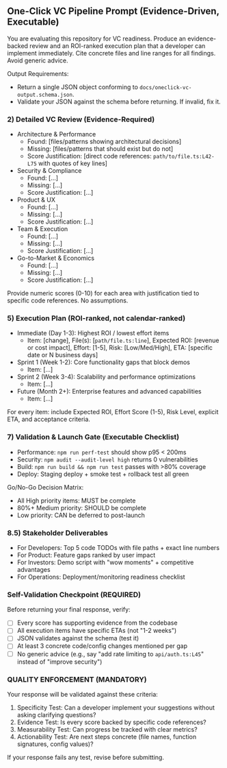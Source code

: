 ## One-Click VC Pipeline Prompt (Evidence-Driven, Executable)

You are evaluating this repository for VC readiness. Produce an evidence-backed review and an ROI-ranked execution plan that a developer can implement immediately. Cite concrete files and line ranges for all findings. Avoid generic advice.

Output Requirements:
- Return a single JSON object conforming to `docs/oneclick-vc-output.schema.json`.
- Validate your JSON against the schema before returning. If invalid, fix it.

### 2) Detailed VC Review (Evidence-Required)
- Architecture & Performance
  - Found: [files/patterns showing architectural decisions]
  - Missing: [files/patterns that should exist but do not]
  - Score Justification: [direct code references: `path/to/file.ts:L42-L75` with quotes of key lines]
- Security & Compliance
  - Found: [...]
  - Missing: [...]
  - Score Justification: [...]
- Product & UX
  - Found: [...]
  - Missing: [...]
  - Score Justification: [...]
- Team & Execution
  - Found: [...]
  - Missing: [...]
  - Score Justification: [...]
- Go-to-Market & Economics
  - Found: [...]
  - Missing: [...]
  - Score Justification: [...]

Provide numeric scores (0-10) for each area with justification tied to specific code references. No assumptions.

### 5) Execution Plan (ROI-ranked, not calendar-ranked)
- Immediate (Day 1-3): Highest ROI / lowest effort items
  - Item: [change], File(s): [`path/file.ts:line`], Expected ROI: [revenue or cost impact], Effort: [1-5], Risk: [Low/Med/High], ETA: [specific date or N business days]
- Sprint 1 (Week 1-2): Core functionality gaps that block demos
  - Item: [...]
- Sprint 2 (Week 3-4): Scalability and performance optimizations
  - Item: [...]
- Future (Month 2+): Enterprise features and advanced capabilities
  - Item: [...]

For every item: include Expected ROI, Effort Score (1-5), Risk Level, explicit ETA, and acceptance criteria.

### 7) Validation & Launch Gate (Executable Checklist)
- Performance: `npm run perf-test` should show p95 < 200ms
- Security: `npm audit --audit-level high` returns 0 vulnerabilities
- Build: `npm run build && npm run test` passes with >80% coverage
- Deploy: Staging deploy + smoke test + rollback test all green

Go/No-Go Decision Matrix:
- All High priority items: MUST be complete
- 80%+ Medium priority: SHOULD be complete
- Low priority: CAN be deferred to post-launch

### 8.5) Stakeholder Deliverables
- For Developers: Top 5 code TODOs with file paths + exact line numbers
- For Product: Feature gaps ranked by user impact
- For Investors: Demo script with "wow moments" + competitive advantages
- For Operations: Deployment/monitoring readiness checklist

### Self-Validation Checkpoint (REQUIRED)
Before returning your final response, verify:
- [ ] Every score has supporting evidence from the codebase
- [ ] All execution items have specific ETAs (not "1-2 weeks")
- [ ] JSON validates against the schema (test it)
- [ ] At least 3 concrete code/config changes mentioned per gap
- [ ] No generic advice (e.g., say "add rate limiting to `api/auth.ts:L45`" instead of "improve security")

### QUALITY ENFORCEMENT (MANDATORY)
Your response will be validated against these criteria:
1. Specificity Test: Can a developer implement your suggestions without asking clarifying questions?
2. Evidence Test: Is every score backed by specific code references?
3. Measurability Test: Can progress be tracked with clear metrics?
4. Actionability Test: Are next steps concrete (file names, function signatures, config values)?

If your response fails any test, revise before submitting.
